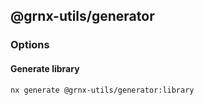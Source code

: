 ## @grnx-utils/generator

### Options

#### Generate library

```shell
nx generate @grnx-utils/generator:library
```

